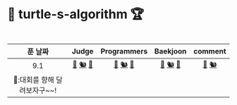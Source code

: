 <h1>🐢 turtle-s-algorithm 🏆<h1>

| 푼 날짜 | Judge | Programmers | Baekjoon | comment |   
|:-------:|:-----:|:-----------:|:--------:|:-------:| 
| 9.1     | [🐋]() [🐿]() [🦝](Judge/8th/A.java) | [🐋]() [🐿]() [🦝]() | [🐋]() [🐿]() [🦝]()   | [🐋]() [🐿]()   
🦝:대회를 향해 달려보자구~~! |
